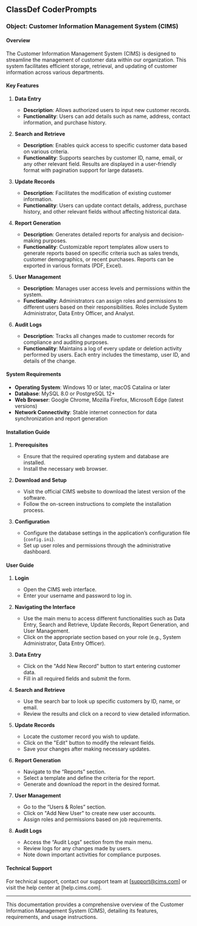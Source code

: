 ## ClassDef CoderPrompts
### Object: Customer Information Management System (CIMS)

#### Overview
The Customer Information Management System (CIMS) is designed to streamline the management of customer data within our organization. This system facilitates efficient storage, retrieval, and updating of customer information across various departments.

#### Key Features

1. **Data Entry**
   - **Description**: Allows authorized users to input new customer records.
   - **Functionality**: Users can add details such as name, address, contact information, and purchase history.

2. **Search and Retrieve**
   - **Description**: Enables quick access to specific customer data based on various criteria.
   - **Functionality**: Supports searches by customer ID, name, email, or any other relevant field. Results are displayed in a user-friendly format with pagination support for large datasets.

3. **Update Records**
   - **Description**: Facilitates the modification of existing customer information.
   - **Functionality**: Users can update contact details, address, purchase history, and other relevant fields without affecting historical data.

4. **Report Generation**
   - **Description**: Generates detailed reports for analysis and decision-making purposes.
   - **Functionality**: Customizable report templates allow users to generate reports based on specific criteria such as sales trends, customer demographics, or recent purchases. Reports can be exported in various formats (PDF, Excel).

5. **User Management**
   - **Description**: Manages user access levels and permissions within the system.
   - **Functionality**: Administrators can assign roles and permissions to different users based on their responsibilities. Roles include System Administrator, Data Entry Officer, and Analyst.

6. **Audit Logs**
   - **Description**: Tracks all changes made to customer records for compliance and auditing purposes.
   - **Functionality**: Maintains a log of every update or deletion activity performed by users. Each entry includes the timestamp, user ID, and details of the change.

#### System Requirements

- **Operating System**: Windows 10 or later, macOS Catalina or later
- **Database**: MySQL 8.0 or PostgreSQL 12+
- **Web Browser**: Google Chrome, Mozilla Firefox, Microsoft Edge (latest versions)
- **Network Connectivity**: Stable internet connection for data synchronization and report generation

#### Installation Guide

1. **Prerequisites**
   - Ensure that the required operating system and database are installed.
   - Install the necessary web browser.

2. **Download and Setup**
   - Visit the official CIMS website to download the latest version of the software.
   - Follow the on-screen instructions to complete the installation process.

3. **Configuration**
   - Configure the database settings in the application’s configuration file (`config.ini`).
   - Set up user roles and permissions through the administrative dashboard.

#### User Guide

1. **Login**
   - Open the CIMS web interface.
   - Enter your username and password to log in.

2. **Navigating the Interface**
   - Use the main menu to access different functionalities such as Data Entry, Search and Retrieve, Update Records, Report Generation, and User Management.
   - Click on the appropriate section based on your role (e.g., System Administrator, Data Entry Officer).

3. **Data Entry**
   - Click on the "Add New Record" button to start entering customer data.
   - Fill in all required fields and submit the form.

4. **Search and Retrieve**
   - Use the search bar to look up specific customers by ID, name, or email.
   - Review the results and click on a record to view detailed information.

5. **Update Records**
   - Locate the customer record you wish to update.
   - Click on the "Edit" button to modify the relevant fields.
   - Save your changes after making necessary updates.

6. **Report Generation**
   - Navigate to the “Reports” section.
   - Select a template and define the criteria for the report.
   - Generate and download the report in the desired format.

7. **User Management**
   - Go to the “Users & Roles” section.
   - Click on "Add New User" to create new user accounts.
   - Assign roles and permissions based on job requirements.

8. **Audit Logs**
   - Access the “Audit Logs” section from the main menu.
   - Review logs for any changes made by users.
   - Note down important activities for compliance purposes.

#### Technical Support

For technical support, contact our support team at [support@cims.com] or visit the help center at [help.cims.com].

---

This documentation provides a comprehensive overview of the Customer Information Management System (CIMS), detailing its features, requirements, and usage instructions.

